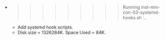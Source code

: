 * >>>>>>>>> Running inst-min-con-03-systemd-hooks.sh ...
  * Add systemd hook scripts.
  * Disk size = 1326284K. Space Used = 84K.
